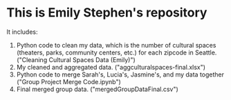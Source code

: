 # This is Emily Stephen's repository
It includes:
1. Python code to clean my data, which is the number of cultural spaces (theaters, parks, community centers, etc.) for each zipcode in Seattle. ("Cleaning Cultural Spaces Data (Emily)")
2. My cleaned and aggregated data. ("aggculturalspaces-final.xlsx")
3. Python code to merge Sarah's, Lucia's, Jasmine's, and my data together ("Group Project Merge Code.ipynb")
4. Final merged group data. ("mergedGroupDataFinal.csv")

